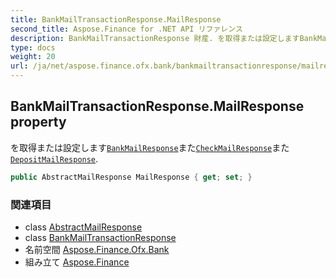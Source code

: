```yaml
---
title: BankMailTransactionResponse.MailResponse
second_title: Aspose.Finance for .NET API リファレンス
description: BankMailTransactionResponse 財産. を取得または設定しますBankMailResponseまたCheckMailResponseまたDepositMailResponse.
type: docs
weight: 20
url: /ja/net/aspose.finance.ofx.bank/bankmailtransactionresponse/mailresponse/
---
```

## BankMailTransactionResponse.MailResponse property

を取得または設定します[`BankMailResponse`](../../bankmailresponse/)また[`CheckMailResponse`](../../checkmailresponse/)また[`DepositMailResponse`](../../depositmailresponse/).

```csharp
public AbstractMailResponse MailResponse { get; set; }
```

### 関連項目

* class [AbstractMailResponse](../../abstractmailresponse/)
* class [BankMailTransactionResponse](../)
* 名前空間 [Aspose.Finance.Ofx.Bank](../../bankmailtransactionresponse/)
* 組み立て [Aspose.Finance](../../../)


